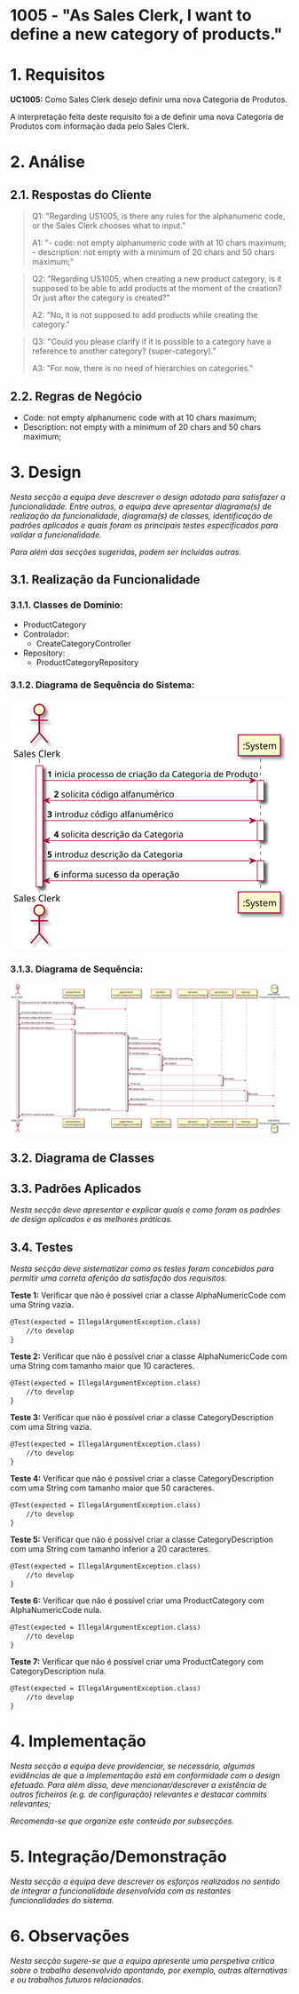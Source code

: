 # 1005 - "As Sales Clerk, I want to define a new category of products."



# 1. Requisitos


**UC1005:** Como Sales Clerk desejo definir uma nova Categoria de Produtos.

A interpretação feita deste requisito foi a de definir uma nova Categoria de Produtos com informação dada pelo Sales Clerk.

# 2. Análise

## 2.1. Respostas do Cliente

>Q1: "Regarding US1005, is there any rules for the alphanumeric code, or the Sales Clerk chooses what to input."
>
>A1: "- code: not empty alphanumeric code with at 10 chars maximum;
      - description: not empty with a minimum of 20 chars and 50 chars maximum;"

>Q2: "Regarding US1005, when creating a new product category, is it supposed to be able to add products at the moment of the creation? Or just after the category is created?"
>
>A2: "No, it is not supposed to add products while creating the category."

>Q3: "Could you please clarify if it is possible to a category have a reference to another category? (super-category)."
>
>A3: "For now, there is no need of hierarchies on categories."

 
## 2.2. Regras de Negócio

* Code: not empty alphanumeric code with at 10 chars maximum;
* Description: not empty with a minimum of 20 chars and 50 chars maximum;

# 3. Design

*Nesta secção a equipa deve descrever o design adotado para satisfazer a funcionalidade. Entre outros, a equipa deve apresentar diagrama(s) de realização da funcionalidade, diagrama(s) de classes, identificação de padrões aplicados e quais foram os principais testes especificados para validar a funcionalidade.*

*Para além das secções sugeridas, podem ser incluídas outras.*


## 3.1. Realização da Funcionalidade


### 3.1.1. Classes de Domínio:

* ProductCategory
* Controlador:
  * CreateCategoryController
* Repository:
  * ProductCategoryRepository


### 3.1.2. Diagrama de Sequência do Sistema:

![US_1005_SSD](SSD_CreateCategory.svg)


### 3.1.3. Diagrama de Sequência:

![US_1005_SD](SD_CreateCategory.svg)



## 3.2. Diagrama de Classes




## 3.3. Padrões Aplicados

*Nesta secção deve apresentar e explicar quais e como foram os padrões de design aplicados e as melhores práticas.*

## 3.4. Testes
*Nesta secção deve sistematizar como os testes foram concebidos para permitir uma correta aferição da satisfação dos requisitos.*

**Teste 1:** Verificar que não é possível criar a classe AlphaNumericCode com uma String vazia.

	@Test(expected = IllegalArgumentException.class)
        //to develop
    }

**Teste 2:** Verificar que não é possível criar a classe AlphaNumericCode com uma String com tamanho maior que 10 caracteres.

	@Test(expected = IllegalArgumentException.class)
        //to develop
    }

**Teste 3:** Verificar que não é possível criar a classe CategoryDescription com uma String vazia.

	@Test(expected = IllegalArgumentException.class)
        //to develop
    }

**Teste 4:** Verificar que não é possível criar a classe CategoryDescription com uma String com tamanho maior que 50 caracteres.

	@Test(expected = IllegalArgumentException.class)
        //to develop
    }

**Teste 5:** Verificar que não é possível criar a classe CategoryDescription com uma String com tamanho inferior a 20 caracteres.

	@Test(expected = IllegalArgumentException.class)
        //to develop
    }

**Teste 6:** Verificar que não é possível criar uma ProductCategory com AlphaNumericCode nula.

	@Test(expected = IllegalArgumentException.class)
        //to develop
    }

**Teste 7:** Verificar que não é possível criar uma ProductCategory com CategoryDescription nula.

	@Test(expected = IllegalArgumentException.class)
        //to develop
    }



# 4. Implementação

*Nesta secção a equipa deve providenciar, se necessário, algumas evidências de que a implementação está em conformidade com o design efetuado. Para além disso, deve mencionar/descrever a existência de outros ficheiros (e.g. de configuração) relevantes e destacar commits relevantes;*

*Recomenda-se que organize este conteúdo por subsecções.*

# 5. Integração/Demonstração

*Nesta secção a equipa deve descrever os esforços realizados no sentido de integrar a funcionalidade desenvolvida com as restantes funcionalidades do sistema.*

# 6. Observações

*Nesta secção sugere-se que a equipa apresente uma perspetiva critica sobre o trabalho desenvolvido apontando, por exemplo, outras alternativas e ou trabalhos futuros relacionados.*



